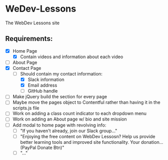 # WeDev-Lessons
The WebDev Lessons site

## Requirements:
- [x] Home Page
  - [x] Contain videos and information about each video
- [ ] About Page
- [x] Contact Page
  - [ ] Should contain my contact information:
    - [x] Slack information
    - [x] Email address
    - [ ] GitHub handle

- [ ] Make jQuery build the <head></head> section for every page
- [ ] Maybe move the pages object to Contentful rather than having it in the scripts.js file
- [ ] Work on adding a class count indicator to each dropdown menu
- [ ] Work on adding an About page w/ bio and site mission
- [ ] Add modal to home page with revolving info:
    - [ ] "If you haven't already, join our Slack group..."
    - [ ] "Enjoying the free content on WebDev Lessosn? Help us provide better learning tools and improved site functionality. Your donation... (PayPal Donate Btn)"
    - [ ] "..."
